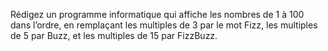 Rédigez un programme informatique qui affiche les nombres de 1 à 100 dans l’ordre, en remplaçant les multiples de 3 par le mot Fizz, les multiples de 5 par Buzz, et les multiples de 15 par FizzBuzz.
